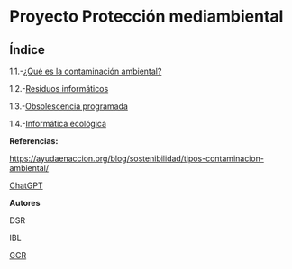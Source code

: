 # Proyecto Protección mediambiental

## Índice

1.1.-[¿Qué es la contaminación ambiental?](Contaminacion_ambiental.md)

1.2.-[Residuos informáticos](Residuos_informáticos.md)

1.3.-[Obsolescencia programada](Obsolescencia_programada.md)

1.4.-[Informática ecológica](Informática_ecológica.md)

**Referencias:**

https://ayudaenaccion.org/blog/sostenibilidad/tipos-contaminacion-ambiental/

[ChatGPT](https://chatgpt.com/)


**Autores**

DSR

IBL

[GCR](https://github.com/Guille98-ASIR)
